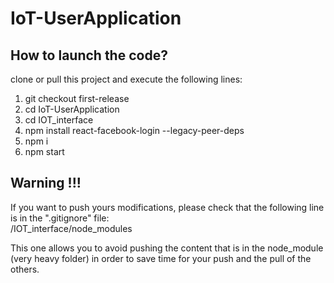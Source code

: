 # IoT-UserApplication
## How to launch the code?

clone or pull this project and execute the following lines:
1. git checkout first-release
2. cd IoT-UserApplication
3. cd IOT_interface
4. npm install react-facebook-login --legacy-peer-deps
5. npm i
6. npm start

## Warning !!!

If you want to push yours modifications, please check that the following line is in the ".gitignore" file: <br />
/IOT_interface/node_modules

This one allows you to avoid pushing the content that is in the node_module (very heavy folder) in order to save time for your push and the pull of the others.
